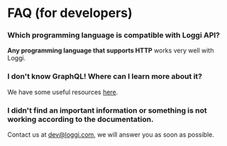 # FAQ (for developers)

### Which programming language is compatible with Loggi API?
**Any programming language that supports HTTP** works very well with Loggi.

### I don't know GraphQL! Where can I learn more about it?
We have some useful resources [here](/help/graphql-useful-resources).

### I didn't find an important information or something is not working according to the documentation.
Contact us at [dev@loggi.com](mailto:dev@loggi.com), we will answer you as soon as possible.
